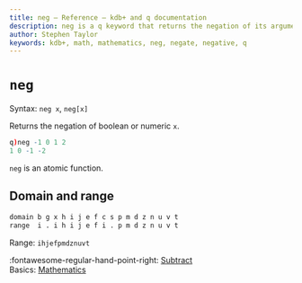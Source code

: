 ```yaml
---
title: neg – Reference – kdb+ and q documentation
description: neg is a q keyword that returns the negation of its argument. 
author: Stephen Taylor
keywords: kdb+, math, mathematics, neg, negate, negative, q
---
```

# `neg`



Syntax: `neg x`, `neg[x]`

Returns the negation of boolean or numeric `x`.
```q
q)neg -1 0 1 2
1 0 -1 -2
```

`neg` is an atomic function.


## Domain and range

```txt
domain b g x h i j e f c s p m d z n u v t
range  i . i h i j e f i . p m d z n u v t
```

Range: `ihjefpmdznuvt`

:fontawesome-regular-hand-point-right:
[Subtract](subtract.md)  
Basics: [Mathematics](../basics/math.md)
